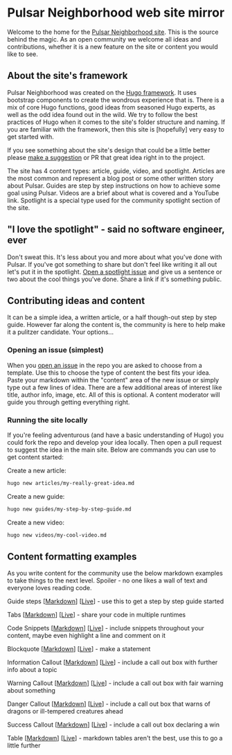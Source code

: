 # Pulsar Neighborhood web site mirror

Welcome to the home for the [Pulsar Neighborhood site](https://pulsar-neighborhood.com). This is the source behind the magic. As an open community we welcome all ideas and contributions, whether it is a new feature on the site or content you would like to see.

## About the site's framework

Pulsar Neighborhood was created on the [Hugo framework](https://gohugo.io/). It uses bootstrap components to create the wondrous experience that is. There is a mix of core Hugo functions, good ideas from seasoned Hugo experts, as well as the odd idea found out in the wild. We try to follow the best practices of Hugo when it comes to the site's folder structure and naming. If you are familiar with the framework, then this site is [hopefully] very easy to get started with.

If you see something about the site's design that could be a little better please [make a suggestion](https://github.com/pulsar-neighborhood/pulsar-neighborhood.github.io/issues) or PR that great idea right in to the project.

The site has 4 content types: article, guide, video, and spotlight. Articles are the most common and represent a blog post or some other written story about Pulsar. Guides are step by step instructions on how to achieve some goal using Pulsar. Videos are a brief about what is covered and a YouTube link. Spotlight is a special type used for the community spotlight section of the site.

## "I love the spotlight" - said no software engineer, ever

 Don't sweat this. It's less about you and more about what you've done with Pulsar. If you've got something to share but don't feel like writing it all out let's put it in the spotlight. [Open a spotlight issue](https://github.com/pulsar-neighborhood/pulsar-neighborhood.github.io/issues/new?assignees=&labels=&template=community-member-spotlight.md&title=Check%20my%20Pulsar%20skillz) and give us a sentence or two about the cool things you've done. Share a link if it's something public.

## Contributing ideas and content

It can be a simple idea, a written article, or a half though-out step by step guide. However far along the content is, the community is here to help make it a pulitzer candidate.  Your options...

### Opening an issue (simplest)

When you [open an issue](https://github.com/pulsar-neighborhood/pulsar-neighborhood.github.io/issues/new/choose) in the repo you are asked to choose from a template. Use this to choose the type of content the best fits your idea. Paste your markdown within the "content" area of the new issue or simply type out a few lines of idea. There are a few additional areas of interest like title, author info, image, etc. All of this is optional. A content moderator will guide you through getting everything right.

### Running the site locally

If you're feeling adventurous (and have a basic understanding of Hugo) you could fork the repo and develop your idea locally. Then open a pull request to suggest the idea in the main site. Below are commands you can use to get content started:

Create a new article:

```bash
hugo new articles/my-really-great-idea.md
```

Create a new guide:

```bash
hugo new guides/my-step-by-step-guide.md
```

Create a new video:

```bash
hugo new videos/my-cool-video.md
```

## Content formatting examples

As you write content for the community use the below markdown examples to take things to the next level. Spoiler - no one likes a wall of text and everyone loves reading code.

Guide steps [[Markdown](content/examples/guide.md)] [[Live](https://pulsar-neighborhood.github.io/examples/guide/)] - use this to get a step by step guide started

Tabs [[Markdown](content/examples/tabs.md)] [[Live](https://pulsar-neighborhood.github.io/examples/tabs/)] - share your code in multiple runtimes

Code Snippets [[Markdown](content/examples/code-snippet.md)] [[Live](https://pulsar-neighborhood.github.io/examples/code-snippet/)] - include snippets throughout your content, maybe even highlight a line and comment on it

Blockquote [[Markdown](content/examples/blockquote.md)] [[Live](https://pulsar-neighborhood.github.io/examples/blockquote/)] - make a statement

Information Callout [[Markdown](content/examples/info-callout.md)] [[Live](https://pulsar-neighborhood.github.io/examples/info-callou/)] - include a call out box with further info about a topic

Warning Callout [[Markdown](content/examples/warn-callout.md)] [[Live](https://pulsar-neighborhood.github.io/examples/warn-callout/)] - include a call out box with fair warning about something

Danger Callout [[Markdown](content/examples/danger-callout.md)] [[Live](https://pulsar-neighborhood.github.io/examples/danger-callout/)] - include a call out box that warns of dragons or ill-tempered creatures ahead

Success Callout [[Markdown](content/examples/success-callout.md)] [[Live](https://pulsar-neighborhood.github.io/examples/success-callout/)] - include a call out box declaring a win

Table [[Markdown](content/examples/table.md)] [[Live](https://pulsar-neighborhood.github.io/examples/table/)] - markdown tables aren't the best, use this to go a little further

